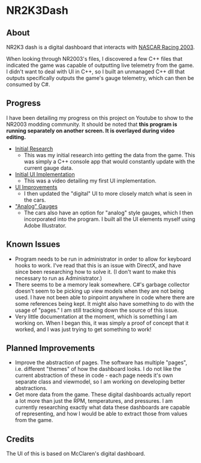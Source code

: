 # NR2K3Dash

## About
NR2K3 dash is a digital dashboard that interacts with [NASCAR Racing 2003](https://en.wikipedia.org/wiki/NASCAR_Racing_2003_Season).

When looking through NR2003's files, I discovered a few C++ files that indicated the game was capable of outputting live telemetry from the game. I didn't want to deal with UI in C++, so I built an unmanaged C++ dll that outputs specifically outputs the game's gauge telemetry, which can then be consumed by C#.


## Progress
I have been detailing my progress on this project on Youtube to show to the NR2003 modding community. It should be noted that **this program is running separately on another screen. It is overlayed during video editing.**
- [Initial Research](https://youtu.be/PCQH0ikYatI?t=48)
  - This was my initial research into getting the data from the game. This was simply a C++ console app that would constantly update with the current gauge data.
- [Initial UI Implementation](https://youtu.be/PIa7NRZof-0?t=36)
  - This was a video detailing my first UI implementation.
- [UI Improvements](https://youtu.be/bryya8gqrzI?t=34)
  - I then updated the "digital" UI to more closely match what is seen in the cars.
- ["Analog" Gauges](https://youtu.be/_BfBi02bf6c?t=31)
  - The cars also have an option for "analog" style gauges, which I then incorporated into the program. I built all the UI elements myself using Adobe Illustrator.



## Known Issues
- Program needs to be run in administrator in order to allow for keyboard hooks to work. I've read that this is an issue with DirectX, and have since been researching how to solve it. (I don't want to make this necessary to run as Administrator.)
- There seems to be a memory leak somewhere. C#'s garbage collector doesn't seem to be picking up view models when they are not being used. I have not been able to pinpoint anywhere in code where there are some references being kept. It might also have something to do with the usage of "pages." I am still tracking down the source of this issue.
- Very little documentation at the moment, which is something I am working on. When I began this, it was simply a proof of concept that it worked, and I was just trying to get something to work!


## Planned Improvements
- Improve the abstraction of pages. The software has multiple "pages", i.e. different "themes" of how the dashboard looks. I do not like the current abstraction of these in code - each page needs it's own separate class and viewmodel, so I am working on developing better abstractions.
- Get more data from the game. These digital dashboards actually report a lot more than just the RPM, temperatures, and pressures. I am currently researching exactly what data these dashboards are capable of representing, and how I would be able to extract those from values from the game.

## Credits
The UI of this is based on McClaren's digital dashboard.

